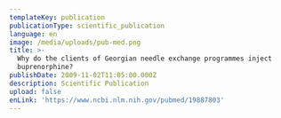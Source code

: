 ```yaml
---
templateKey: publication
publicationType: scientific_publication
language: en
image: /media/uploads/pub-med.png
title: >-
  Why do the clients of Georgian needle exchange programmes inject
  buprenorphine?
publishDate: 2009-11-02T11:05:00.000Z
description: Scientific Publication
upload: false
enLink: 'https://www.ncbi.nlm.nih.gov/pubmed/19887803'
---
```


